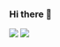 ### Hi there 👋

<img src="https://img.shields.io/badge/HTML-243763?style=for-the-badge&logo=HTML5&logoColor=#E34F26"/> <img src="https://img.shields.io/badge/JavaScript-243763?style=for-the-badge&logo=JavaScript&logoColor=#F7DF1E"/>
